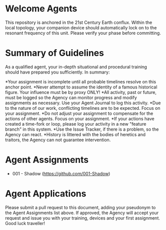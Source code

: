 # Welcome Agents

This repository is anchored in the 21st Century Earth conflux. Within the local topology, your companion device should automatically lock on to the resonant frequency of this unit. Please verify your phase before committing.

# Summary of Guidelines

As a qualified agent, your in-depth situational and procedural training should have prepared you sufficiently. In summary:

 *Your assignment is incomplete until all probable timelines resolve on this anchor point.
 *Never attempt to assume the identity of a famous historical figure. Your influence must be by proxy ONLY!
 *All activity, past or future, must be logged so the Agency can monitor progress and modify assignments as necessary. Use your Agent Journal to log this activity.
 *Due to the nature of our work, conflicting timelines are to be expected. Focus on your assignment.
 *Do not adjust your assignment to compensate for the actions of other agents. Focus on your assignment.
 *If your actions have created a time-fork or loop, please log your activity in a new "feature branch" in this system.
 *Use the Issue Tracker, if there is a problem, so the Agency can react.
 *History is littered with the bodies of heretics and traitors, the Agency can not guarantee intervention.
 
 # Agent Assignments
 
 * 001 - Shadow (https://github.com/001-Shadow)
 
 # Agent Applications
 
Please submit a pull request to this document, adding your pseudonym to the Agent Assignments list above. If approved, the Agency will accept your request and issue you with your training, devices and your first assignment. Good luck traveller!
